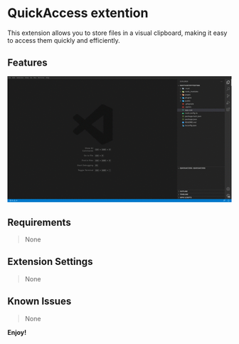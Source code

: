 # QuickAccess extention

This extension allows you to store files in a visual clipboard, making it easy to access them quickly and efficiently.

## Features

![QuickAccess](./resources/quickaccess.gif)

## Requirements

> None

## Extension Settings

<!-- Include if your extension adds any VS Code settings through the `contributes.configuration` extension point. -->

<!-- This extension contributes the following settings:

* `myExtension.enable`: Enable/disable this extension.
* `myExtension.thing`: Set to `blah` to do something. -->

> None

## Known Issues

> None

**Enjoy!**
